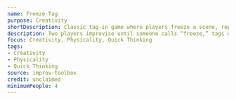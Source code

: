 ```yaml
---
name: Freeze Tag
purpose: Creativity
shortDescription: Classic tag-in game where players freeze a scene, replace a performer, and launch a new premise from the pose.
description: Two players improvise until someone calls “freeze,” tags one out, mirrors the frozen stance, and starts a new scene inspired by that shape—great for agility, offers, and physical choices.
focus: Creativity, Physicality, Quick Thinking
tags:
- Creativity
- Physicality
- Quick Thinking
source: improv-toolbox
credit: unclaimed
minimumPeople: 4
---
```


